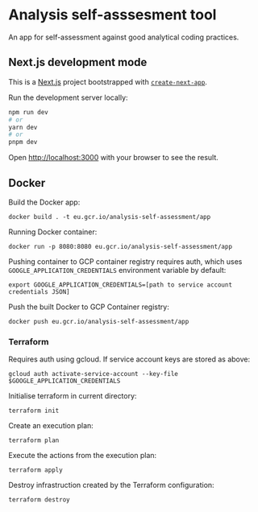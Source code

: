 # Analysis self-asssesment tool
An app for self-assessment against good analytical coding practices.

## Next.js development mode

This is a [Next.js](https://nextjs.org/) project bootstrapped with [`create-next-app`](https://github.com/vercel/next.js/tree/canary/packages/create-next-app).

Run the development server locally:

```bash
npm run dev
# or
yarn dev
# or
pnpm dev
```

Open [http://localhost:3000](http://localhost:3000) with your browser to see the result.


## Docker

Build the Docker app:
```
docker build . -t eu.gcr.io/analysis-self-assessment/app
```

Running Docker container:
```
docker run -p 8080:8080 eu.gcr.io/analysis-self-assessment/app
```

Pushing container to GCP container registry requires auth, which uses `GOOGLE_APPLICATION_CREDENTIALS` environment variable by default:
```
export GOOGLE_APPLICATION_CREDENTIALS=[path to service account credentials JSON]
```

Push the built Docker to GCP Container registry:
```
docker push eu.gcr.io/analysis-self-assessment/app
```

### Terraform

Requires auth using gcloud. If service account keys are stored as above:
```
gcloud auth activate-service-account --key-file $GOOGLE_APPLICATION_CREDENTIALS
```

Initialise terraform in current directory:
```
terraform init
```

Create an execution plan:
```
terraform plan
```

Execute the actions from the execution plan:
```
terraform apply
```

Destroy infrastruction created by the Terraform configuration:
```
terraform destroy
```